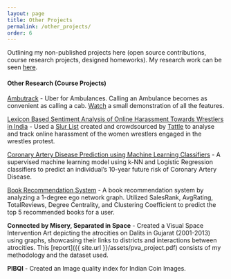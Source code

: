 ```yaml
---
layout: page
title: Other Projects
permalink: /other_projects/
order: 6
---
```


Outlining my non-published projects here (open source contributions, course research projects, designed homeworks). My research work can be seen [here](/research/).

<style>
    .custom-container {
        display: flex;
        align-items: center;
    }

    .gif-container {
        flex: 0.5;
        padding: 2px;
    }

    .gif-image {
        max-width: 100%;
        max-height: 80px; /* Adjust height as needed */
    }

    .text-container {
        flex: 2;
        padding: 3px;
        text-align: left;
        /* margin-left: -100px; */
    }
</style>

#### **Other Research (Course Projects)**

[Ambutrack](https://github.com/aatmanvaidya/Ambutrack) - Uber for Ambulances. Calling an Ambulance becomes as convenient as calling a cab. [Watch](https://youtu.be/hF9HngKUZdo) a small demonstration of all the features.

[Lexicon Based Sentiment Analysis of Online Harassment Towards Wrestlers in India](https://github.com/aatmanvaidya/Sentiment-Analysis-of-Online-Harassment-Towards-Women-Wrestlers) - Used a [Slur List](https://github.com/tattle-made/Uli/blob/main/browser-extension/plugin/scripts/slur-list.txt) created and crowdsourced by [Tattle](https://tattle.co.in/) to analyse and track online harassment of the women wrestlers engaged in the wrestles protest. 

[Coronary Artery Disease Prediction using Machine Learning Classifiers](https://github.com/aatmanvaidya/CSE523-Machine-Learning-2022-Abraca-data) - A supervised machine learning model using k-NN and Logistic Regression classifiers to predict an individual’s 10-year future risk of Coronary Artery Disease. 

[Book Recommendation System](https://github.com/aatmanvaidya/Amazon-Co-purchase-Book-Recommendation-System) - A book recommendation system by analyzing a 1-degree ego network graph. Utilized SalesRank, AvgRating, TotalReviews, Degree Centrality, and Clustering Coefficient to predict the top 5 recommended books for a user.

**Connected by Misery, Separated in Space** - Created a Visual Space Intervention Art depicting the atrocities on Dalits in Gujarat (2001-2013) using graphs, showcasing their links to districts and interactions between atrocities. This [report]({{ site.url }}/assets/pva_project.pdf) consists of my methodology and the dataset used.

**PIBQI** - Created an Image quality index for Indian Coin Images. 
 

<!-- <div class="custom-container">
    <div class="gif-container">
        <img class="gif-image" src="https://media.giphy.com/media/tkApIfibjeWt1ufWwj/giphy.gif" alt="GIF" />
    </div>
    <div class="text-container">
        Your centered text goes here.
    </div>
</div> -->
